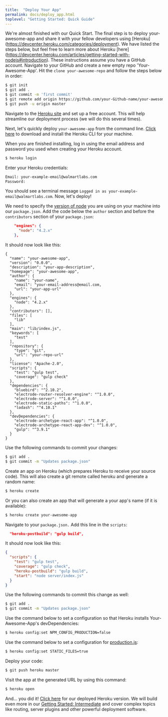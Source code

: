 ```yaml
---
title:  "Deploy Your App"
permalink: docs/deploy_app.html
toplevel: "Getting Started: Quick Guide"
---
```


We're almost finished with our Quick Start. The final step is to deploy your-awesome-app and share it with your fellow developers using [Heroku] (https://devcenter.heroku.com/categories/deployment). We have listed the steps below, but feel free to learn more about Heroku [here] (https://devcenter.heroku.com/articles/getting-started-with-nodejs#introduction). These instructions assume you have a GitHub account. Navigate to your GitHub and create a new empty repo 'Your-Awesome-App'. Hit the `clone your-awesome-repo` and follow the steps below in order:</p>

```bash
$ git init
$ git add .
$ git commit -m 'first commit'
$ git remote add origin https://github.com/your-Github-name/your-awesome-app.git
$ git push -u origin master
```

Navigate to the [Heroku site](https://signup.heroku.com/dc) and set up a free account. This will help streamline our deployment process (we will do this several times).

Next, let's quickly deploy `your-awesome-app` from the command line. [Click here](https://devcenter.heroku.com/articles/getting-started-with-nodejs#set-up") to download and install the Heroku CLI for your machine.

When you are finished installing, log in using the email address and password you used when creating your Heroku account.

```bash
$ heroku login
```

Enter your Heroku credentials:

```bash
Email: your-example-email@walmartlabs.com
Password:
```

You should see a terminal message `Logged in as your-example-email@walmartlabs.com`. Now, let's deploy!

We need to specify the [version of node](https://devcenter.heroku.com/articles/node-best-practices) you are using on your machine into our `package.json`. Add the code below the `author` section and before the `contributors` section of your `package.json`:

```json
    "engines": {
      "node": "4.2.x"
    },
```

It should now look like this:

```
{
  "name": "your-awesome-app",
  "version": "0.0.0",
  "description": "your-app-description",
  "homepage": "your-awesome-app",
  "author": {
    "name": "your-name",
    "email": "your-email-address@email.com,
    "url": "your-app-url"
  },
  "engines": {
    "node": "4.2.x"
  },
  "contributors": [],
  "files": [
    "lib"
  ],
  "main": "lib/index.js",
  "keywords": [
    "test"
  ],
  "repository": {
    "type": "git",
    "url": "your-repo-url"
  },
  "license": "Apache-2.0",
  "scripts": {
    "test": "gulp test",
    "coverage": "gulp check"
  },
  "dependencies": {
    "bluebird": "^2.10.2",
    "electrode-router-resolver-engine": "^1.0.0",
    "electrode-server": "^1.0.0",
    "electrode-static-paths": "^1.0.0",
    "lodash": "^4.10.1"
  },
  "devDependencies": {
    "electrode-archetype-react-app": "^1.0.0",
    "electrode-archetype-react-app-dev": "^1.0.0",
    "gulp": "^3.9.1"
  }
}
```

Use the following commands to commit your changes:

```bash
$ git add .
$ git commit -m "Updates package.json"
```

Create an app on Heroku (which prepares Heroku to receive your source code). This will also create a git remote called heroku and generate a random name:

```bash
$ heroku create
```

Or you can also create an app that will generate a your app's name (if it is available):

```bash
$ heroku create your-awesome-app
```

Navigate to your `package.json.` Add this line in the `scripts`:

```json
  "heroku-postbuild": "gulp build",
```

It should now look like this:

```json
{
  "scripts": {
    "test": "gulp test",
    "coverage": "gulp check",
    "heroku-postbuild": "gulp build",
    "start": "node server/index.js"
  }
}
```

Use the following commands to commit this change as well:

```bash
$ git add .
$ git commit -m "Updates package.json"
```

Use the command below to set a configuration so that Heroku installs Your-Awesome-App's devDependencies:

```bash
$ heroku config:set NPM_CONFIG_PRODUCTION=false
```

Use the command below to set a configuration for [production.js](https://github.com/docs-code-examples-electrode-io/electrode-example-app-with-plugin-and-routes/blob/master/config/production.js#L11):

```bash
$ heroku config:set STATIC_FILES=true
```

Deploy your code:

```bash
$ git push heroku master
```

Visit the app at the generated URL by using this command:

```bash
$ heroku open
```

And... you did it! [Click here](https://first-electrode-example-app.herokuapp.com) for our deployed Heroku version. We will build even more in our [Getting Started: Intermediate](create_reusable_component.html) and cover complex topics like routing, server plugins and other powerful deployment software.
